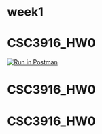 # week1
# CSC3916_HW0
[![Run in Postman](https://run.pstmn.io/button.svg)](https://app.getpostman.com/run-collection/3701afbe3191ae18ab24)
# CSC3916_HW0
# CSC3916_HW0
